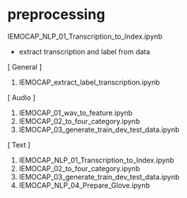 # preprocessing

IEMOCAP_NLP_01_Transcription_to_Index.ipynb
* extract transcription and label from data
   
[ General ]
1. IEMOCAP_extract_label_transcription.ipynb

[ Audio ]
1. IEMOCAP_01_wav_to_feature.ipynb 
2. IEMOCAP_02_to_four_category.ipynb 
3. IEMOCAP_03_generate_train_dev_test_data.ipynb 
   
[ Text ]  
1. IEMOCAP_NLP_01_Transcription_to_Index.ipynb 
2. IEMOCAP_02_to_four_category.ipynb 
3. IEMOCAP_03_generate_train_dev_test_data.ipynb 
4. IEMOCAP_NLP_04_Prepare_Glove.ipynb 
